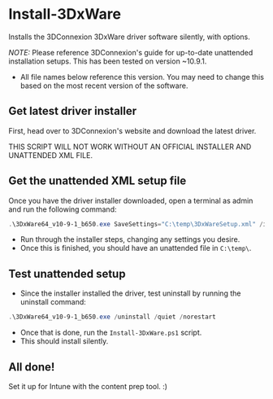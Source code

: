 # Install-3DxWare
Installs the 3DConnexion 3DxWare driver software silently, with options.

*NOTE:* Please reference 3DConnexion's guide for up-to-date unattended installation setups. This has been tested on version ~10.9.1.
 - All file names below reference this version. You may need to change this based on the most recent version of the software.

## Get latest driver installer
First, head over to 3DConnexion's website and download the latest driver.

THIS SCRIPT WILL NOT WORK WITHOUT AN OFFICIAL INSTALLER AND UNATTENDED XML FILE.

## Get the unattended XML setup file
Once you have the driver installer downloaded, open a terminal as admin and run the following command:

```PowerShell
.\3DxWare64_v10-9-1_b650.exe SaveSettings="C:\temp\3DxWareSetup.xml" /install
```

 - Run through the installer steps, changing any settings you desire.
 - Once this is finished, you should have an unattended file in `C:\temp\`.

## Test unattended setup
 - Since the installer installed the driver, test uninstall by running the uninstall command:
```PowerShell
.\3DxWare64_v10-9-1_b650.exe /uninstall /quiet /norestart
```
 - Once that is done, run the `Install-3DxWare.ps1` script.
 - This should install silently.


## All done!
Set it up for Intune with the content prep tool. :)